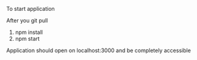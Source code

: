To start application

After you git pull

1. npm install
2. npm start

Application should open on localhost:3000 and be completely accessible
